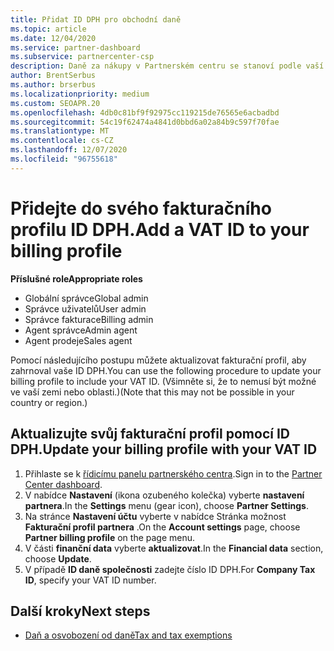 ```yaml
---
title: Přidat ID DPH pro obchodní daně
ms.topic: article
ms.date: 12/04/2020
ms.service: partner-dashboard
ms.subservice: partnercenter-csp
description: Daně za nákupy v Partnerském centru se stanoví podle vaší firemní adresy. Firmy v některých zemích můžou poskytovat číslo DPH nebo místní ekvivalent.
author: BrentSerbus
ms.author: brserbus
ms.localizationpriority: medium
ms.custom: SEOAPR.20
ms.openlocfilehash: 4db0c81bf9f92975cc119215de76565e6acbadbd
ms.sourcegitcommit: 54c19f62474a4841d0bbd6a02a84b9c597f70fae
ms.translationtype: MT
ms.contentlocale: cs-CZ
ms.lasthandoff: 12/07/2020
ms.locfileid: "96755618"
---
```

# <a name="add-a-vat-id-to-your-billing-profile"></a><span data-ttu-id="b943b-104">Přidejte do svého fakturačního profilu ID DPH.</span><span class="sxs-lookup"><span data-stu-id="b943b-104">Add a VAT ID to your billing profile</span></span>

<span data-ttu-id="b943b-105">**Příslušné role**</span><span class="sxs-lookup"><span data-stu-id="b943b-105">**Appropriate roles**</span></span>

- <span data-ttu-id="b943b-106">Globální správce</span><span class="sxs-lookup"><span data-stu-id="b943b-106">Global admin</span></span>
- <span data-ttu-id="b943b-107">Správce uživatelů</span><span class="sxs-lookup"><span data-stu-id="b943b-107">User admin</span></span>
- <span data-ttu-id="b943b-108">Správce fakturace</span><span class="sxs-lookup"><span data-stu-id="b943b-108">Billing admin</span></span>
- <span data-ttu-id="b943b-109">Agent správce</span><span class="sxs-lookup"><span data-stu-id="b943b-109">Admin agent</span></span>
- <span data-ttu-id="b943b-110">Agent prodeje</span><span class="sxs-lookup"><span data-stu-id="b943b-110">Sales agent</span></span>

<span data-ttu-id="b943b-111">Pomocí následujícího postupu můžete aktualizovat fakturační profil, aby zahrnoval vaše ID DPH.</span><span class="sxs-lookup"><span data-stu-id="b943b-111">You can use the following procedure to update your billing profile to include your VAT ID.</span></span> <span data-ttu-id="b943b-112">(Všimněte si, že to nemusí být možné ve vaší zemi nebo oblasti.)</span><span class="sxs-lookup"><span data-stu-id="b943b-112">(Note that this may not be possible in your country or region.)</span></span>

## <a name="update-your-billing-profile-with-your-vat-id"></a><span data-ttu-id="b943b-113">Aktualizujte svůj fakturační profil pomocí ID DPH.</span><span class="sxs-lookup"><span data-stu-id="b943b-113">Update your billing profile with your VAT ID</span></span>

1. <span data-ttu-id="b943b-114">Přihlaste se k [řídicímu panelu partnerského centra](https://partner.microsoft.com/dashboard/).</span><span class="sxs-lookup"><span data-stu-id="b943b-114">Sign in to the [Partner Center dashboard](https://partner.microsoft.com/dashboard/).</span></span>
2. <span data-ttu-id="b943b-115">V nabídce **Nastavení** (ikona ozubeného kolečka) vyberte **nastavení partnera**.</span><span class="sxs-lookup"><span data-stu-id="b943b-115">In the **Settings** menu (gear icon), choose **Partner Settings**.</span></span>
3. <span data-ttu-id="b943b-116">Na stránce **Nastavení účtu** vyberte v nabídce Stránka možnost **Fakturační profil partnera** .</span><span class="sxs-lookup"><span data-stu-id="b943b-116">On the **Account settings** page, choose **Partner billing profile** on the page menu.</span></span>
4. <span data-ttu-id="b943b-117">V části **finanční data** vyberte **aktualizovat**.</span><span class="sxs-lookup"><span data-stu-id="b943b-117">In the **Financial data** section, choose **Update**.</span></span>
5. <span data-ttu-id="b943b-118">V případě **ID daně společnosti** zadejte číslo ID DPH.</span><span class="sxs-lookup"><span data-stu-id="b943b-118">For **Company Tax ID**, specify your VAT ID number.</span></span>

## <a name="next-steps"></a><span data-ttu-id="b943b-119">Další kroky</span><span class="sxs-lookup"><span data-stu-id="b943b-119">Next steps</span></span>

- [<span data-ttu-id="b943b-120">Daň a osvobození od daně</span><span class="sxs-lookup"><span data-stu-id="b943b-120">Tax and tax exemptions</span></span>](tax-and-tax-exemptions.md)
